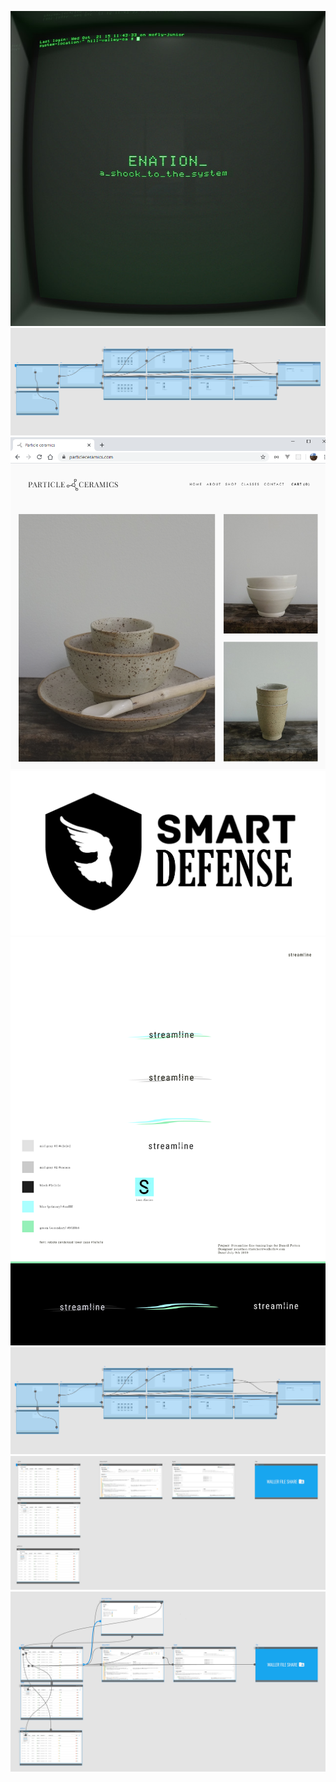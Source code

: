 ![](examples_of_work/ab67616d0000b2731ce3147b2c1f189310c1f686.jpg)
![](examples_of_work/km%20wire.png)
![](examples_of_work/particle%20ceramics%20website.png)
![](examples_of_work/smartdefense_transparent.png)
![](examples_of_work/steamline%20v3.png)
![](examples_of_work/km%20wire.png)
![](examples_of_work/streamline%20wire.png)
![](examples_of_work/streamline-%20lines.png)

